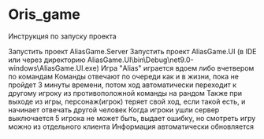 # Oris_game
Инcтрукция по запуску проекта

Запустить проект AliasGame.Server
Запустить проект AliasGame.UI (в IDE или через директорию AliasGame.UI\bin\Debug\net9.0-windows\AliasGame.UI.exe)
Игра "Alias" играется вдоем либо вчетвером по командам
Команды отвечают по очереди как и в жизни, пока не пройдет 3 минуты времени, потом ход автоматически переходит к другому игроку из противоположной команды на рандом
Также при выходе из игры, персонаж(игрок) теряет свой ход, если такой есть, и начинает отвечать другой человек
Когда игроки ушли сервер выключается
5 игрока не может быть, выдает ошибку, но смотреть игру можно из отдельного клиента
Информация автоматически обновляется
